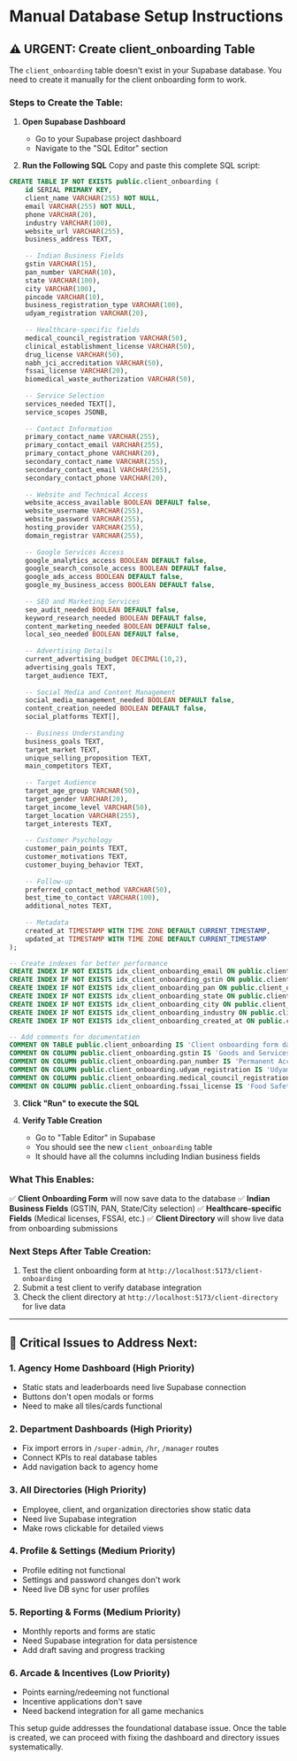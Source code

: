 # Manual Database Setup Instructions

## ⚠️ URGENT: Create client_onboarding Table

The `client_onboarding` table doesn't exist in your Supabase database. You need to create it manually for the client onboarding form to work.

### Steps to Create the Table:

1. **Open Supabase Dashboard**
   - Go to your Supabase project dashboard
   - Navigate to the "SQL Editor" section

2. **Run the Following SQL**
   Copy and paste this complete SQL script:

```sql
CREATE TABLE IF NOT EXISTS public.client_onboarding (
    id SERIAL PRIMARY KEY,
    client_name VARCHAR(255) NOT NULL,
    email VARCHAR(255) NOT NULL,
    phone VARCHAR(20),
    industry VARCHAR(100),
    website_url VARCHAR(255),
    business_address TEXT,
    
    -- Indian Business Fields
    gstin VARCHAR(15),
    pan_number VARCHAR(10),
    state VARCHAR(100),
    city VARCHAR(100),
    pincode VARCHAR(10),
    business_registration_type VARCHAR(100),
    udyam_registration VARCHAR(20),
    
    -- Healthcare-specific fields
    medical_council_registration VARCHAR(50),
    clinical_establishment_license VARCHAR(50),
    drug_license VARCHAR(50),
    nabh_jci_accreditation VARCHAR(50),
    fssai_license VARCHAR(20),
    biomedical_waste_authorization VARCHAR(50),
    
    -- Service Selection
    services_needed TEXT[],
    service_scopes JSONB,
    
    -- Contact Information
    primary_contact_name VARCHAR(255),
    primary_contact_email VARCHAR(255),
    primary_contact_phone VARCHAR(20),
    secondary_contact_name VARCHAR(255),
    secondary_contact_email VARCHAR(255),
    secondary_contact_phone VARCHAR(20),
    
    -- Website and Technical Access
    website_access_available BOOLEAN DEFAULT false,
    website_username VARCHAR(255),
    website_password VARCHAR(255),
    hosting_provider VARCHAR(255),
    domain_registrar VARCHAR(255),
    
    -- Google Services Access
    google_analytics_access BOOLEAN DEFAULT false,
    google_search_console_access BOOLEAN DEFAULT false,
    google_ads_access BOOLEAN DEFAULT false,
    google_my_business_access BOOLEAN DEFAULT false,
    
    -- SEO and Marketing Services
    seo_audit_needed BOOLEAN DEFAULT false,
    keyword_research_needed BOOLEAN DEFAULT false,
    content_marketing_needed BOOLEAN DEFAULT false,
    local_seo_needed BOOLEAN DEFAULT false,
    
    -- Advertising Details
    current_advertising_budget DECIMAL(10,2),
    advertising_goals TEXT,
    target_audience TEXT,
    
    -- Social Media and Content Management
    social_media_management_needed BOOLEAN DEFAULT false,
    content_creation_needed BOOLEAN DEFAULT false,
    social_platforms TEXT[],
    
    -- Business Understanding
    business_goals TEXT,
    target_market TEXT,
    unique_selling_proposition TEXT,
    main_competitors TEXT,
    
    -- Target Audience
    target_age_group VARCHAR(50),
    target_gender VARCHAR(20),
    target_income_level VARCHAR(50),
    target_location VARCHAR(255),
    target_interests TEXT,
    
    -- Customer Psychology
    customer_pain_points TEXT,
    customer_motivations TEXT,
    customer_buying_behavior TEXT,
    
    -- Follow-up
    preferred_contact_method VARCHAR(50),
    best_time_to_contact VARCHAR(100),
    additional_notes TEXT,
    
    -- Metadata
    created_at TIMESTAMP WITH TIME ZONE DEFAULT CURRENT_TIMESTAMP,
    updated_at TIMESTAMP WITH TIME ZONE DEFAULT CURRENT_TIMESTAMP
);

-- Create indexes for better performance
CREATE INDEX IF NOT EXISTS idx_client_onboarding_email ON public.client_onboarding(email);
CREATE INDEX IF NOT EXISTS idx_client_onboarding_gstin ON public.client_onboarding(gstin);
CREATE INDEX IF NOT EXISTS idx_client_onboarding_pan ON public.client_onboarding(pan_number);
CREATE INDEX IF NOT EXISTS idx_client_onboarding_state ON public.client_onboarding(state);
CREATE INDEX IF NOT EXISTS idx_client_onboarding_city ON public.client_onboarding(city);
CREATE INDEX IF NOT EXISTS idx_client_onboarding_industry ON public.client_onboarding(industry);
CREATE INDEX IF NOT EXISTS idx_client_onboarding_created_at ON public.client_onboarding(created_at);

-- Add comments for documentation
COMMENT ON TABLE public.client_onboarding IS 'Client onboarding form data with Indian business compliance fields';
COMMENT ON COLUMN public.client_onboarding.gstin IS 'Goods and Services Tax Identification Number (15 characters)';
COMMENT ON COLUMN public.client_onboarding.pan_number IS 'Permanent Account Number (10 characters)';
COMMENT ON COLUMN public.client_onboarding.udyam_registration IS 'Udyam Registration Number for MSMEs';
COMMENT ON COLUMN public.client_onboarding.medical_council_registration IS 'Medical Council registration for healthcare providers';
COMMENT ON COLUMN public.client_onboarding.fssai_license IS 'Food Safety and Standards Authority of India license';
```

3. **Click "Run" to execute the SQL**

4. **Verify Table Creation**
   - Go to "Table Editor" in Supabase
   - You should see the new `client_onboarding` table
   - It should have all the columns including Indian business fields

### What This Enables:

✅ **Client Onboarding Form** will now save data to the database
✅ **Indian Business Fields** (GSTIN, PAN, State/City selection)
✅ **Healthcare-specific Fields** (Medical licenses, FSSAI, etc.)
✅ **Client Directory** will show live data from onboarding submissions

### Next Steps After Table Creation:

1. Test the client onboarding form at `http://localhost:5173/client-onboarding`
2. Submit a test client to verify database integration
3. Check the client directory at `http://localhost:5173/client-directory` for live data

---

## 🚨 Critical Issues to Address Next:

### 1. Agency Home Dashboard (High Priority)
- Static stats and leaderboards need live Supabase connection
- Buttons don't open modals or forms
- Need to make all tiles/cards functional

### 2. Department Dashboards (High Priority)
- Fix import errors in `/super-admin`, `/hr`, `/manager` routes
- Connect KPIs to real database tables
- Add navigation back to agency home

### 3. All Directories (High Priority)
- Employee, client, and organization directories show static data
- Need live Supabase integration
- Make rows clickable for detailed views

### 4. Profile & Settings (Medium Priority)
- Profile editing not functional
- Settings and password changes don't work
- Need live DB sync for user profiles

### 5. Reporting & Forms (Medium Priority)
- Monthly reports and forms are static
- Need Supabase integration for data persistence
- Add draft saving and progress tracking

### 6. Arcade & Incentives (Low Priority)
- Points earning/redeeming not functional
- Incentive applications don't save
- Need backend integration for all game mechanics

This setup guide addresses the foundational database issue. Once the table is created, we can proceed with fixing the dashboard and directory issues systematically.